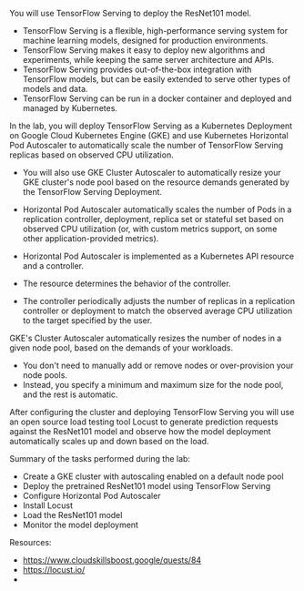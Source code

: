 You will use TensorFlow Serving to deploy the ResNet101 model.

- TensorFlow Serving is a flexible, high-performance serving system for machine learning models, designed for production environments.
- TensorFlow Serving makes it easy to deploy new algorithms and experiments, while keeping the same server architecture and APIs.
- TensorFlow Serving provides out-of-the-box integration with TensorFlow models, but can be easily extended to serve other types of models and data.
- TensorFlow Serving can be run in a docker container and deployed and managed by Kubernetes.

In the lab, you will deploy TensorFlow Serving as a Kubernetes Deployment on Google Cloud Kubernetes Engine (GKE) and use Kubernetes Horizontal Pod Autoscaler to automatically scale the number of TensorFlow Serving replicas based on observed CPU utilization.
- You will also use GKE Cluster Autoscaler to automatically resize your GKE cluster's node pool based on the resource demands generated by the TensorFlow Serving Deployment.

- Horizontal Pod Autoscaler automatically scales the number of Pods in a replication controller, deployment, replica set or stateful set based on observed CPU utilization (or, with custom metrics support, on some other application-provided metrics).
- Horizontal Pod Autoscaler is implemented as a Kubernetes API resource and a controller.
- The resource determines the behavior of the controller.
- The controller periodically adjusts the number of replicas in a replication controller or deployment to match the observed average CPU utilization to the target specified by the user.

GKE's Cluster Autoscaler automatically resizes the number of nodes in a given node pool, based on the demands of your workloads.
- You don't need to manually add or remove nodes or over-provision your node pools.
- Instead, you specify a minimum and maximum size for the node pool, and the rest is automatic.

After configuring the cluster and deploying TensorFlow Serving you will use an open source load testing tool Locust to generate prediction requests against the ResNet101 model and observe how the model deployment automatically scales up and down based on the load.

Summary of the tasks performed during the lab:

- Create a GKE cluster with autoscaling enabled on a default node pool
- Deploy the pretrained ResNet101 model using TensorFlow Serving
- Configure Horizontal Pod Autoscaler
- Install Locust
- Load the ResNet101 model
- Monitor the model deployment


Resources:
- https://www.cloudskillsboost.google/quests/84
- https://locust.io/
-
